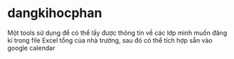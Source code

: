 # dangkihocphan


Một tools sử dụng để có thể lấy được thông tin về các lớp mình muốn đăng kí trong file Excel tổng của nhà trường,
sau đó có thể tích hợp sẵn vào google calendar
